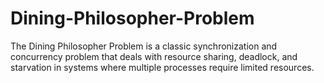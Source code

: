 # Dining-Philosopher-Problem
The Dining Philosopher Problem is a classic synchronization and concurrency problem that deals with resource sharing, deadlock, and starvation in systems where multiple processes require limited resources.
